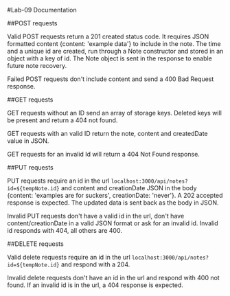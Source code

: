 #Lab-09 Documentation

##POST requests

Valid POST requests return a 201 created status code. It requires JSON formatted content {content: 'example data'} to include in the note. The time and a unique id are created, run through a Note constructor and stored in an object with a key of id. The Note object is sent in the response to enable future note recovery.

Failed POST requests don't include content and send a 400 Bad Request response.

##GET requests

GET requests without an ID send an array of storage keys. Deleted keys will be present and return a 404 not found.

GET requests with an valid ID return the note, content and createdDate value in JSON.

GET requests for an invalid Id will return a 404 Not Found response.

##PUT requests

PUT requests require an id in the url `localhost:3000/api/notes?id=${tempNote.id}` and content and creationDate JSON in the body {content: 'examples are for suckers', creationDate: 'never'}. A 202 accepted response is expected. The updated data is sent back as the body in JSON.

Invalid PUT requests don't have a valid id in the url, don't have content/creationDate in a valid JSON format or ask for an invalid id. Invalid id responds with 404, all others are 400.

##DELETE requests

Valid delete requests require an id in the url `localhost:3000/api/notes?id=${tempNote.id}` and respond with a 204.

Invalid delete requests don't have an id in the url and respond with 400 not found.
If an invalid id is in the url, a 404 response is expected.
